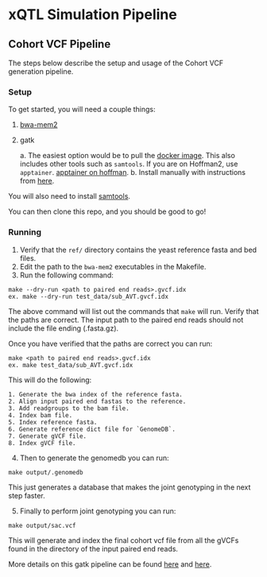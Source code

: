 # xQTL Simulation Pipeline

## Cohort VCF Pipeline

The steps below describe the setup and usage of the Cohort VCF generation pipeline.

### Setup

To get started, you will need a couple things:

1. [bwa-mem2](https://github.com/bwa-mem2/bwa-mem2)
2. gatk

	a. The easiest option would be to pull the [docker image](https://hub.docker.com/r/broadinstitute/gatk). This also includes other
tools such as `samtools`. If you are on Hoffman2, use `apptainer`. [apptainer on hoffman](https://www.hoffman2.idre.ucla.edu/Using-H2/Software/Software.html).
	b. Install manually with instructions from
[here](https://gatk.broadinstitute.org/hc/en-us/articles/360036194592-Getting-started-with-GATK4).

You will also need to install [samtools](https://github.com/samtools/samtools).

You can then clone this repo, and you should be good to go!

### Running

1. Verify that the `ref/` directory contains the yeast reference fasta and bed
files.
2. Edit the path to the `bwa-mem2` executables in the Makefile.
3. Run the following command:

```
make --dry-run <path to paired end reads>.gvcf.idx
ex. make --dry-run test_data/sub_AVT.gvcf.idx
```
The above command will list out the commands that `make` will run. Verify that
the paths are correct. The input path to the paired end reads should not
include the file ending (.fasta.gz).

Once you have verified that the paths are correct you can run:

```
make <path to paired end reads>.gvcf.idx
ex. make test_data/sub_AVT.gvcf.idx
```

This will do the following:

	1. Generate the bwa index of the reference fasta.
	2. Align input paired end fastas to the reference.
	3. Add readgroups to the bam file.
	4. Index bam file.
	5. Index reference fasta.
	6. Generate reference dict file for `GenomeDB`.
	7. Generate gVCF file.
	8. Index gVCF file.

4. Then to generate the genomedb you can run:

```
make output/.genomedb
```

This just generates a database that makes the joint genotyping in the next step
faster.

5. Finally to perform joint genotyping you can run:

```
make output/sac.vcf
```

This will generate and index the final cohort vcf file from all the gVCFs found
in the directory of the input paired end reads.

More details on this gatk pipeline can be found
[here](https://gatk.broadinstitute.org/hc/en-us/articles/360035535932-Germline-short-variant-discovery-SNPs-Indels)
and [here](https://zenodo.org/records/12571280).


